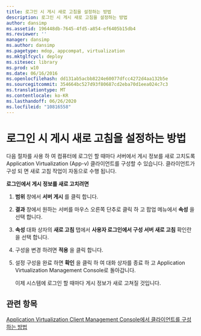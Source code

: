 ```yaml
---
title: 로그인 시 게시 새로 고침을 설정하는 방법
description: 로그인 시 게시 새로 고침을 설정하는 방법
author: dansimp
ms.assetid: 196448db-7645-4fd5-a854-ef6405b15db4
ms.reviewer: ''
manager: dansimp
ms.author: dansimp
ms.pagetype: mdop, appcompat, virtualization
ms.mktglfcycl: deploy
ms.sitesec: library
ms.prod: w10
ms.date: 06/16/2016
ms.openlocfilehash: dd131ab5acbb8224e60077dfcc4272d4aa132b5e
ms.sourcegitcommit: 354664bc527d93f80687cd2eba70d1eea024c7c3
ms.translationtype: MT
ms.contentlocale: ko-KR
ms.lasthandoff: 06/26/2020
ms.locfileid: "10816558"
---
```

# 로그인 시 게시 새로 고침을 설정하는 방법


다음 절차를 사용 하 여 컴퓨터에 로그인 할 때마다 서버에서 게시 정보를 새로 고치도록 Application Virtualization (App-v) 클라이언트를 구성할 수 있습니다. 클라이언트가 구성 되 면 새로 고침 작업이 자동으로 수행 됩니다.

**로그인에서 게시 정보를 새로 고치려면**

1.  **범위** 창에서 **서버 게시** 를 클릭 합니다.

2.  **결과** 창에서 원하는 서버를 마우스 오른쪽 단추로 클릭 하 고 팝업 메뉴에서 **속성** 을 선택 합니다.

3.  **속성** 대화 상자의 **새로 고침** 탭에서 **사용자 로그인에서 구성 서버 새로 고침** 확인란을 선택 합니다.

4.  구성을 변경 하려면 **적용** 을 클릭 합니다.

5.  설정 구성을 완료 하면 **확인** 을 클릭 하 여 대화 상자를 종료 하 고 Application Virtualization Management Console로 돌아갑니다.

    이제 시스템에 로그인 할 때마다 게시 정보가 새로 고쳐질 것입니다.

## 관련 항목


[Application Virtualization Client Management Console에서 클라이언트를 구성하는 방법](how-to-configure-the-client-in-the-application-virtualization-client-management-console.md)

 

 





